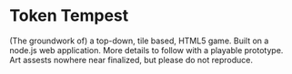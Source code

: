 Token Tempest
=============

(The groundwork of) a top-down, tile based, HTML5 game. Built on a node.js web application. More details to follow with a playable prototype. Art assests nowhere near finalized, but please do not reproduce.